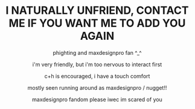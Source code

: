 ## 
<h1 align="center">I NATURALLY UNFRIEND, CONTACT ME IF YOU WANT ME TO ADD YOU AGAIN</h1>

<p align="center">
phighting and maxdesignpro fan ^_^
</p>
<p align="center">
  i'm very friendly, but i'm too nervous to interact first
</p>
<p align="center">
  c+h is encouraged, i have a touch comfort
</p>
<p align="center">
  mostly seen running around as maxdesignpro / nugget!!
</p>
<p align="center">
  maxdesignpro fandom please iwec im scared of you 
</p>
<!--
**TWIDDLEFINGER/TWIDDLEFINGER** is a ✨ _special_ ✨ repository because its `README.md` (this file) appears on your GitHub profile.

Here are some ideas to get you started:

- 🔭 I’m currently working on ...
- 🌱 I’m currently learning ...
- 👯 I’m looking to collaborate on ...
- 🤔 I’m looking for help with ...
- 💬 Ask me about ...
- 📫 How to reach me: ...
- 😄 Pronouns: ...
- ⚡ Fun fact: ...
-->

